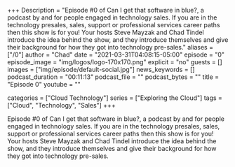 +++
Description = "Episode #0 of Can I get that software in blue?, a podcast by and for people engaged in technology sales.  If you are in the technology presales, sales, support or professional services career paths then this show is for you!  Your hosts Steve Mayzak and Chad Tindel introduce the idea behind the show, and they introduce themselves and give their background for how they got into technology pre-sales."
aliases = ["/0"]
author = "Chad"
date = "2021-03-31T04:08:15-05:00"
episode = "0"
episode_image = "img/logos/logo-170x170.png"
explicit = "no"
guests = []
images = ["img/episode/default-social.jpg"]
news_keywords = []
podcast_duration = "00:11:13"
podcast_file = ""
podcast_bytes = ""
title = "Episode 0"
youtube = ""

categories = ["Cloud Technology"]
series = ["Exploring the Cloud"]
tags = ["Cloud", "Technology", "Sales"]
+++

Episode #0 of Can I get that software in blue?, a podcast by and for people 
engaged in technology sales.  If you are in the technology presales, sales, 
support or professional services career paths then this show is for you!  Your 
hosts Steve Mayzak and Chad Tindel introduce the idea behind the show, and 
they introduce themselves and give their background for how they got into 
technology pre-sales.
